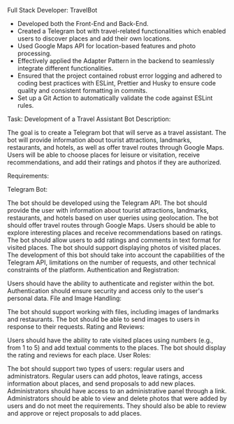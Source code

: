 Full Stack Developer:  TravelBot
-	Developed both the Front-End and Back-End.
-	Created a Telegram bot with travel-related functionalities which enabled users to discover places and add their own locations.
-	Used Google Maps API for location-based features and photo processing.
-	Effectively applied the Adapter Pattern in the backend to seamlessly integrate different functionalities.
-	Ensured that the project contained robust error logging and adhered to coding best practices with ESLint, Prettier and Husky to ensure code quality and consistent formatting in commits. 
-	Set up a Git Action to automatically validate the code against ESLint rules. 



Task: Development of a Travel Assistant Bot
Description:

The goal is to create a Telegram bot that will serve as a travel assistant. The bot will provide information about tourist attractions, landmarks, restaurants, and hotels, as well as offer travel routes through Google Maps. Users will be able to choose places for leisure or visitation, receive recommendations, and add their ratings and photos if they are authorized.

Requirements:

Telegram Bot:

The bot should be developed using the Telegram API.
The bot should provide the user with information about tourist attractions, landmarks, restaurants, and hotels based on user queries using geolocation.
The bot should offer travel routes through Google Maps.
Users should be able to explore interesting places and receive recommendations based on ratings.
The bot should allow users to add ratings and comments in text format for visited places.
The bot should support displaying photos of visited places.
The development of this bot should take into account the capabilities of the Telegram API, limitations on the number of requests, and other technical constraints of the platform.
Authentication and Registration:

Users should have the ability to authenticate and register within the bot.
Authentication should ensure security and access only to the user's personal data.
File and Image Handling:

The bot should support working with files, including images of landmarks and restaurants.
The bot should be able to send images to users in response to their requests.
Rating and Reviews:

Users should have the ability to rate visited places using numbers (e.g., from 1 to 5) and add textual comments to the places.
The bot should display the rating and reviews for each place.
User Roles:

The bot should support two types of users: regular users and administrators.
Regular users can add photos, leave ratings, access information about places, and send proposals to add new places.
Administrators should have access to an administrative panel through a link.
Administrators should be able to view and delete photos that were added by users and do not meet the requirements. They should also be able to review and approve or reject proposals to add places.
